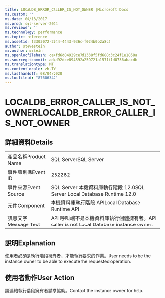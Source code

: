```yaml
---
title: LOCALDB_ERROR_CALLER_IS_NOT_OWNER |Microsoft Docs
ms.custom: ''
ms.date: 06/13/2017
ms.prod: sql-server-2014
ms.reviewer: ''
ms.technology: performance
ms.topic: reference
ms.assetid: f3303072-2b44-4443-936c-f024b0b2a8c5
author: stevestein
ms.author: sstein
ms.openlocfilehash: ce4fd6d84929ce7d1338f5fd688d3c24f1e1858a
ms.sourcegitcommit: ad4d92dce894592a259721a1571b1d8736abacdb
ms.translationtype: MT
ms.contentlocale: zh-TW
ms.lasthandoff: 08/04/2020
ms.locfileid: "87606347"
---
```

# <a name="localdb_error_caller_is_not_owner"></a><span data-ttu-id="31c48-102">LOCALDB_ERROR_CALLER_IS_NOT_OWNER</span><span class="sxs-lookup"><span data-stu-id="31c48-102">LOCALDB_ERROR_CALLER_IS_NOT_OWNER</span></span>
    
## <a name="details"></a><span data-ttu-id="31c48-103">詳細資料</span><span class="sxs-lookup"><span data-stu-id="31c48-103">Details</span></span>  
  
|||  
|-|-|  
|<span data-ttu-id="31c48-104">產品名稱</span><span class="sxs-lookup"><span data-stu-id="31c48-104">Product Name</span></span>|<span data-ttu-id="31c48-105">SQL Server</span><span class="sxs-lookup"><span data-stu-id="31c48-105">SQL Server</span></span>|  
|<span data-ttu-id="31c48-106">事件識別碼</span><span class="sxs-lookup"><span data-stu-id="31c48-106">Event ID</span></span>|<span data-ttu-id="31c48-107">282</span><span class="sxs-lookup"><span data-stu-id="31c48-107">282</span></span>|  
|<span data-ttu-id="31c48-108">事件來源</span><span class="sxs-lookup"><span data-stu-id="31c48-108">Event Source</span></span>|<span data-ttu-id="31c48-109">SQL Server 本機資料庫執行階段 12.0</span><span class="sxs-lookup"><span data-stu-id="31c48-109">SQL Server Local Database Runtime 12.0</span></span>|  
|<span data-ttu-id="31c48-110">元件</span><span class="sxs-lookup"><span data-stu-id="31c48-110">Component</span></span>|<span data-ttu-id="31c48-111">本機資料庫執行階段 API</span><span class="sxs-lookup"><span data-stu-id="31c48-111">Local Database Runtime API</span></span>|  
|<span data-ttu-id="31c48-112">訊息文字</span><span class="sxs-lookup"><span data-stu-id="31c48-112">Message Text</span></span>|<span data-ttu-id="31c48-113">API 呼叫端不是本機資料庫執行個體擁有者。</span><span class="sxs-lookup"><span data-stu-id="31c48-113">API caller is not Local Database instance owner.</span></span>|  
  
## <a name="explanation"></a><span data-ttu-id="31c48-114">說明</span><span class="sxs-lookup"><span data-stu-id="31c48-114">Explanation</span></span>  
 <span data-ttu-id="31c48-115">使用者必須是執行階段擁有者，才能執行要求的作業。</span><span class="sxs-lookup"><span data-stu-id="31c48-115">User needs to be the instance owner to be able to execute the requested operation.</span></span>  
  
## <a name="user-action"></a><span data-ttu-id="31c48-116">使用者動作</span><span class="sxs-lookup"><span data-stu-id="31c48-116">User Action</span></span>  
 <span data-ttu-id="31c48-117">請連絡執行階段擁有者請求協助。</span><span class="sxs-lookup"><span data-stu-id="31c48-117">Contact the instance owner for help.</span></span>  
  
  
